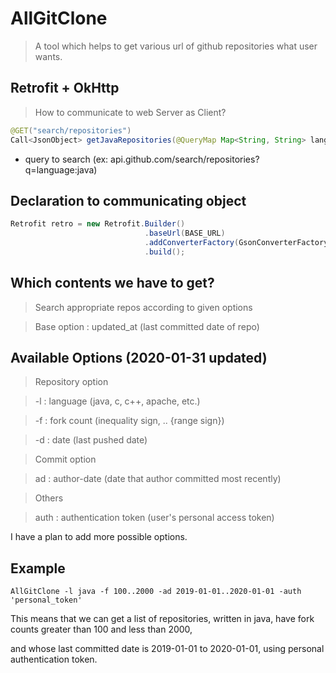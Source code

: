 # AllGitClone
>A tool which helps to get various url of github repositories what user wants.


## Retrofit + OkHttp
>How to communicate to web Server as Client?
```java
@GET("search/repositories")
Call<JsonObject> getJavaRepositories(@QueryMap Map<String, String> lang);
```

  - query to search (ex: api.github.com/search/repositories?q=language:java)


## Declaration to communicating object
```java
Retrofit retro = new Retrofit.Builder()
                              .baseUrl(BASE_URL)
                              .addConverterFactory(GsonConverterFactory.create())
                              .build();
```


## Which contents we have to get?
>Search appropriate repos according to given options

>Base option : updated_at (last committed date of repo)



## Available Options (2020-01-31 updated)
> Repository option

> -l  :  language (java, c, c++, apache, etc.)

> -f  :  fork count (inequality sign, .. {range sign})

> -d  :  date (last pushed date)



> Commit option

> ad  :  author-date (date that author committed most recently)



> Others

> auth  :  authentication token (user's personal access token)



I have a plan to add more possible options.



## Example
```linux
AllGitClone -l java -f 100..2000 -ad 2019-01-01..2020-01-01 -auth 'personal_token'
```

This means that we can get a list of repositories, written in java, have fork counts greater than 100 and less than 2000,

and whose last committed date is 2019-01-01 to 2020-01-01, using personal authentication token.

